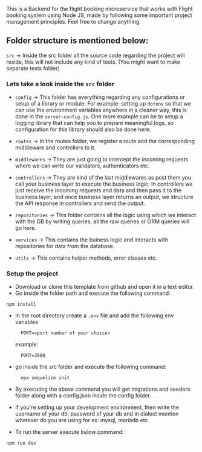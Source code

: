 This is a Backend for the flight booking microservice that works with Flight booking system using Node JS, made by following some important project management principles. Feel free to change anything.

## Folder structure is mentioned below:

`src` -> Inside the src folder all the source code regarding the project will reside, this will not include any kind of tests. (You might want to make separate tests folder)

### Lets take a look inside the `src` folder

- `config` -> This folder has everything regarding any configurations or setup of a library or module.
  For example: setting up `dotenv` so that we can use the environment variables anywhere in a cleaner way, this is done in the `server-config.js`. One more example can be to setup a logging library that can help you to prepare meaningful logs, so configuration for this library should also be done here.

- `routes` -> In the routes folder, we register a route and the corresponding middleware and controllers to it.

- `middlewares` -> They are just going to intercept the incoming requests where we can write our validators, authenticators etc.

- `controllers` -> They are kind of the last middlewares as post them you call your business layer to execute the business logic. In controllers we just receive the incoming requests and data and then pass it to the business layer, and once business layer returns an output, we structure the API response in controllers and send the output.

- `repositories` -> This folder contains all the logic using which we interact with the DB by writing queries, all the raw queries or ORM queries will go here.

- `services` -> This contains the buiness logic and interacts with repositories for data from the database.

- `utils` -> This contains helper methods, error classes etc.

### Setup the project

- Download or clone this template from github and open it in a text editor.
- Go inside the folder path and execute the following command:

```
npm install
```

- In the root directory create a `.env` file and add the following env variables

  ```
    PORT=<port number of your choice>
  ```

  example:

  ```
    PORT=3000
  ```

- go inside the src folder and execute the following command:
  ```
    npx sequelize init
  ```
- By executing the above command you will get migrations and seeders folder along with a config.json inside the config folder.

- If you're setting up your development environment, then write the username of your db, password of your db and in dialect mention whatever db you are using for ex: mysql, mariadb etc

- To run the server execute below command:

```
npm run dev
```
